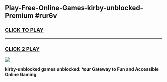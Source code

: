 
## Play-Free-Online-Games-kirby-unblocked-Premium #rur6v
<h3>
<a href="https://premium.freeplayer.one?title=kirby-unblocked&ref=8M">CLICK TO PLAY</a></h3>
<hr>

<h3>
<a href="https://premium.freeplayer.one?title=kirby-unblocked&ref=8M">CLICK 2 PLAY</a>
  
</h3>

<a href="https://premium.freeplayer.one?title=kirby-unblocked&ref=8M"><img src="https://clearcache.store/games.png"></a>


**kirby-unblocked games unblocked: Your Gateway to Fun and Accessible Online Gaming**
